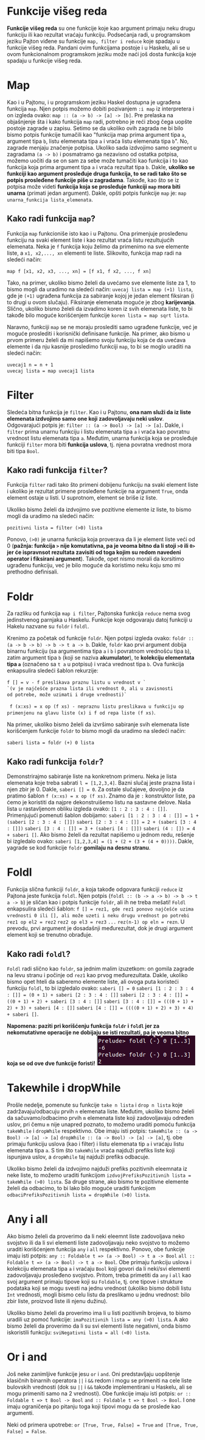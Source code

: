 # Funkcije višeg reda

<b>Funkcije višeg reda</b> su one funkcije koje kao argument primaju neku drugu funkciju ili kao rezultat vraćaju funkciju. Podsećanja radi, u programskom jeziku Pajton viđene su funkcije `map, filter i reduce` koje spadaju u funkcije višeg reda. Pandani ovim funkcijama postoje i u Haskelu, ali se u ovom funkcionalnom programskom jeziku može naći još dosta funkcija koje spadaju u funkcije višeg reda. 

# Map

Kao i u Pajtonu, i u programskom jeziku Haskel dostupna je ugrađena funkcija `map`. Njen potpis možemo dobiti pozivanjem `:i map` iz interpretera i on izgleda ovako: `map :: (a -> b) -> [a] -> [b]`. Pre prelaska na objašnjenje šta i kako funkcija `map` radi, potrebno je reći zbog čega uopšte postoje zagrade u zapisu. Setimo se da ukoliko ovih zagrada ne bi bilo bismo potpis funkcije tumačili kao "funkcija map prima argument tipa `a`, argument tipa `b`, listu elemenata tipa `a` i vraća listu elemenata tipa `b`".  No, zagrade menjaju značenje potpisa. Ukoliko sada izdvojimo samo segment u zagradama `(a -> b)` i posmatramo ga nezavisno od ostatka potpisa, možemo uočiti da se on sam za sebe može tumačiti kao funkcija i to kao funkcija koja prima argument tipa `a` i vraća rezultat tipa `b`. Dakle, <b>ukoliko se funkciji kao argument prosleđuje druga funkcija, to se radi tako što se potpis prosleđene funkcije piše u zagradama</b>. Takođe, kao što se iz potpisa može videti <b>funkcija koja se prosleđuje funkciji `map` mora biti unarna</b> (primati jedan argument). Dakle, opšti potpis funkcije `map` je: `map unarna_funkcija lista_elemenata`.  

## Kako radi funkcija `map`?

Funkcija `map` funkcioniše isto kao i u Pajtonu. Ona primenjuje prosleđenu funkciju na svaki element liste i kao rezultat vraća listu rezultujućih elemenata. Neka je `f` funkcija koju želimo da primenimo na sve elemente liste, a `x1, x2,..., xn` elementi te liste. Slikovito, funkcija map radi na sledeći način:

    map f [x1, x2, x3, ..., xn] = [f x1, f x2, ..., f xn]

Tako, na primer, ukoliko bismo želeli da uvećamo sve elemente liste za 1, to bismo mogli da uradimo na sledeći način:
 `uvecaj lista = map (+1) lista`,  gde je `(+1)` ugrađena funkcija za sabiranje kojoj je jedan element fiksiran (i to drugi u ovom slučaju). Fiksiranje elemenata moguće je zbog <b>karijevanja</b>.  Slično, ukoliko bismo želeli da izvadimo koren iz svih elemenata liste, to bi takođe bilo moguće korišćenjem funkcije 
 `koren lista = map sqrt lista`. 

Naravno, funkciji `map` se ne moraju proslediti samo ugrađene funkcije, već je moguće proslediti i korisnički definisane funkcije. Na primer, ako bismo u prvom primeru želeli da mi napišemo svoju funkciju koja će da uvećava elemente i da nju kasnije prosledimo funkciji `map`, to bi se moglo uraditi na sledeći način:
 

    uvecaj1 n = n + 1
    uvecaj lista = map uvecaj1 lista
# Filter

Sledeća bitna funkcija je `filter`. Kao i u Pajtonu, <b>ona nam služi da iz liste elemenata izdvojimo samo one koji zadovoljavaju neki uslov</b>. Odgovarajući potpis je: `filter :: (a -> Bool) -> [a] -> [a]`. Dakle, i `filter` prima unarnu funkciju i listu elemenata tipa `a` i vraća kao povratnu vrednost listu elemenata tipa `a`. Međutim, unarna funkcija koja se prosleđuje funkciji `filter` mora biti <b>funkcija uslova</b>, tj. njena povratna vrednost mora biti tipa `Bool`. 

## Kako radi funkcija `filter`?

Funkcija `filter` radi tako što primeni dobijenu funkciju na svaki element liste i ukoliko je rezultat primene prosleđene funkcije na argument `True`, onda element ostaje u listi. U suprotnom, element se briše iz liste. 

Ukoliko bismo želeli da izdvojimo sve pozitivne elemente iz liste, to bismo mogli da uradimo na sledeći način: 

    pozitivni lista = filter (>0) lista
Ponovo, `(>0)` je unarna funkcija koja proverava da li je element liste veći od 0 (<b>pažnja: funkcija `>` nije komutativna, pa je veoma bitno da li stoji `>0` ili `0>` jer će ispravnsot rezultata zavisiti od toga kojim su redom navedeni operator i fiksirani argument</b>). Takođe, opet nismo morali da korsitimo ugrađenu funkciju, već je bilo moguće da koristimo neku koju smo mi prethodno definisali.

# Foldr

Za razliku od funkcija `map i filter`, Pajtonska funkcija `reduce` nema svog jedinstvenog parnjaka u Haskelu. Funkcije koje odgovaraju datoj funkciji u Hakelu nazvane su `foldr` i `foldl`. 

Krenimo za početak od funkcije `foldr`.  Njen potpsi izgleda ovako: 
`foldr :: (a -> b -> b) -> b -> t a -> b`. Dakle, `foldr` kao prvi argument dobija binarnu funkciju (sa argumentima tipa `a` i `b` i povratnom vrednošću tipa `b`), zatim argument tipa `b` (koji se naziva <b>akumulator</b>), te <b>kolekciju elementata tipa `a`</b> (označeno sa `t a` u potpisu) i vraća vrednost tipa `b`.  Ova funkcija enkapsulira sledeći šablon rekurzije:

    f [] = v - f preslikava praznu listu u vrednost v `
    `(v je najčešće prazna lista ili vrednost 0, ali u zavisnosti 
    od potrebe, može uzimati i druge vrednosti)`
 ` f (x:xs) = x op (f xs) - nepraznu listu preslikava u funkciju op primenjenu na glavu liste (x) i f od repa liste (f xs)`.

Na primer, ukoliko bismo želeli da izvršimo sabiranje svih elemenata liste korišćenjem funkcije `foldr` to bismo mogli da uradimo na sledeći način:

    saberi lista = foldr (+) 0 lista

## Kako radi funkcija `foldr`?

Demonstrirajmo sabiranje liste na konkretnom primeru. Neka je lista elemenata koje treba sabrati `l = [1,2,3,4]`. Bazni slučaj jeste prazna lista i njen zbir je 0. Dakle, `saberi [] = 0`. Za ostale slučajeve, dovoljno je da pratimo šablon `f (x:xs) = x op (f xs)`. Znamo da je `:` konstruktor liste, pa ćemo je koristiti da najpre dekonstruišemo listu na sastavne delove. Naša lista u rastavljenom obliku izgleda ovako: `[1 : 2 : 3 : 4 : []]`.  Primenjujući pomenuti šablon dobijamo:
`saberi [1 : 2 : 3 : 4 : []] = 1 + (saberi [2 : 3 : 4 : []])`
`saberi [2 : 3 : 4 : []] = 2 + (saberi [3 : 4 : []])`
`saberi [3 : 4 : []] = 3 + (saberi [4 : []])`
`saberi (4 : []) = 4 + saberi []`.  Ako bismo želeli da rezultat napišemo u jednom redu, rešenje bi izgledalo ovako: `saberi [1,2,3,4] = (1 + (2 + (3 + (4 + 0))))`. Dakle, yagrade se kod funkcije `foldr` <b>gomilaju na desnu stranu</b>.

# Foldl
Funkcija slična funkciji `foldr`, a koja takođe odgovara funkciji `reduce` iz Pajtona jeste funkcija `foldl`. Njen potpis (`foldl :: (b -> a -> b) -> b -> t a -> b`) je sličan kao i potpis funkcije `foldr`, ali ih ne treba mešati! `Foldl` enkapsulira sledeći šablon:
`f [] = rez1, gde rez1 ponovo najčešće uzima vrednosti 0 ili [], ali može uzeti i neku drugu vrednost po potrebi`
`rez1 op el2 = rez2`
`rez2 op el3 = rez3`
`...`
`rez(n-1) op eln = rezn`. U prevodu, prvi argument je dosadašnji međurezultat, dok je drugi argument element koji se trenutno obrađuje. 

## Kako radi `foldl`?

`Foldl` radi slično kao `foldr`, sa jednim malim izuzetkom: on gomila zagrade na levu stranu i počinje od `rez1` kao prvog međurezultata. Dakle, ukoliko bismo opet hteli da saberemo elemente liste, ali ovoga puta koristeći funkciju `foldl`, to bi izgledalo ovako:
`saberi [] = 0`
`saberi [1 : 2 : 3 : 4 : []] = (0 + 1) + saberi [2 : 3 : 4 : []]`
`saberi [2 : 3 : 4 : []] = ((0 + 1) + 2) + saberi [3 : 4 : []]`
`saberi [3 : 4 : []] = (((0 + 1) + 2) + 3) + saberi [4 : []]`
`saberi [4 : []] = ((((0 + 1) + 2) + 3) + 4) + saberi []`.

<b>Napomena: paziti pri korišćenju funkcija `foldr` i  `foldl` jer za nekomutativne operacije ne dobijaju se isti rezultati, pa je veoma bitno koja se od ove dve funkcije foristi!</b>
![Primer razlike rezultata izvršavanja foldr i foldl funkcije](../src/folds.png)

# Takewhile i dropWhile

Prošle nedelje, pomenute su funkcije `take n lista` i `drop n lista` koje zadržavaju/odbacuju prvih `n` elemenata liste. Međutim, ukoliko bismo želeli da sačuvamo/odbacimo prvih `m` elemenata liste koji zadovoljavaju određen uslov, pri čemu `m` nije unapred poznato, to možemo uraditi pomoću funkcija `takeWhile` i `dropWhile` respektivno. Obe imaju isti potpis:
`takeWhile :: (a -> Bool) -> [a] -> [a]`
`dropWhile :: (a -> Bool) -> [a] -> [a]`, tj. obe primaju funkciju uslova (kao i filter) i listu elemenata tip `a` i vraćaju listu elemenata tipa `a`.  S tim što `takeWhile` vraća najduži prefiks liste koji ispunjava uslov, a `dropWhile` taj najduži prefiks odbacuje.

Ukoliko bismo želeli da izdvojimo najduži prefiks pozitivnih eleemnata iz neke liste, to možemo uraditi funkcijom `izdvojPrefiksPozitivnih lista = takeWhile (>0) lista`. Sa druge strane, ako bismo te pozitivne elemente želeli da odbacimo, to bi lako bilo moguće uraditi funkcijom `odbaciPrefiksPozitivnih lista = dropWhile (>0) lista`.

# Any i all
Ako bismo želeli da proverimo da li neki eleemnt liste zadovoljava neko svojstvo ili da li svi elementi liste zadovoljavaju neko svojstvo to možemo uraditi korišćenjem funkcija `any` i `all` respektivno. Ponovo, obe funkcije imaju isti potpis:
`any :: Foldable t => (a -> Bool) -> t a -> Bool`
`all :: Foldable t => (a -> Bool) -> t a -> Bool`. Obe primaju funkciju uslova i kolekciju elemenata tipa `a` i vraćaju `Bool` koji govori da li neki/svi elementi zadovoljavaju prosleđeno svojstvo. Pritom, treba primetiti da `any` i `all` kao svoj argument primaju tipove koji su `Foldable`, tj. one tipove i strukture podataka koji se mogu svesti na jednu vrednost (ukoliko bismo dobili listu `Int` vrednosti, mogli bismo celu listu da preslikamo u jednu vrednost: bilo zbir liste, proizvod liste ili njenu dužinu). 

Ukoliko bismo želeli da proverimo ima li u listi pozitivnih brojeva, to bismo uradili uz pomoć funkcije: 
`imaPozitivnih lista = any (>0) lista`. A ako bismo želeli da proverimo da li su svi elementi liste negativni, onda bismo iskoristili funkciju:
`sviNegativni lista = all (<0) lista`.

# Or i and
Još neke zanimljive funkcije jesu `or` i `and`. Oni predstavljaju uopštenje klasičnih binarnih operatora `||` i `&&` redom i mogu se primeniti na cele liste bulovskih vrednosti (dok su `||` i `&&` takođe implementirani u Haskelu, ali se mogu primeniti samo na 2 vrednosti). Obe funkcije imaju isti potpis:
`or :: Foldable t => t Bool -> Bool`
`and :: Foldable t => t Bool -> Bool`. I one imaju ograničenja po pitanju toga koji tipovi mogu da se proslede kao argumenti. 

Neki od primera upotrebe: 
`or [True, True, False] = True`
`and [True, True, False] = False`.

